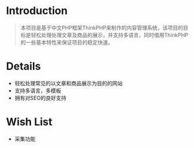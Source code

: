 # Introduction #

> 本项目是基于中文PHP框架ThinkPHP来制作的内容管理系统，该项目的目标是轻松处理处理文章及商品的展示，并支持多语言，同时借用ThinkPHP的一些基本特性来保证项目的稳定快速。

# Details #


  * 轻松处理常见的以文章和商品展示为目的的网站
  * 支持多语言，多模板
  * 拥有对SEO的良好支持

# Wish List #
  * 采集功能
